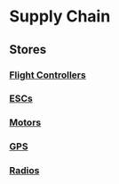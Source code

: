 # Supply Chain

## Stores

### [Flight Controllers]()
### [ESCs]()
### [Motors]()
### [GPS]()
### [Radios]()